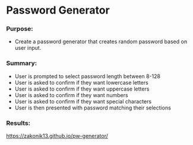 
# Password Generator

### Purpose:

   * Create a password generator that creates random password based on user input.

### Summary:

   * User is prompted to select password length between 8-128
   * User is asked to confirm if they want lowercase letters
   * User is asked to confirm if they want uppercase letters
   * User is asked to confirm if they want numbers
   * User is asked to confirm if they want special characters
   * User is then presented with password matching their selections


### Results:

   https://zakonik13.github.io/pw-generator/

    
